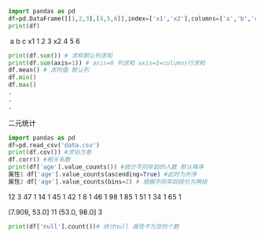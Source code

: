 ```python
import pandas as pd
df=pd.DataFrame([[1,2,3],[4,5,6]],index=['x1','x2'],columns=['a','b','c'])
print(df)
```

​      a  b  c
x1  1  2  3
x2  4  5  6

```python
print(df.sum()) # 求和默认列求和
print(df.sum(axis=1)) # axis=0 列求和 axis=1=columns行求和
df.mean() # 求均值 默认列
df.min()
df.max()
.
.
.
```

二元统计

```python
import pandas as pd
df=pd.read_csv('data.csv')
print(df.cov()) #求协方差
df.corr() #相关系数
print(df['age'].value_counts()) #统计不同年龄的人数 默认降序 
属性1 df['age'].value_counts(ascending=True) #此时为升序
属性2 df['age'].value_counts(bins=2) # 根据不同年龄段分为两组
```

12    3
47    1
14    1
45    1
42    1
8     1
46    1
98    1
85    1
51    1
34    1
65    1

(7.909, 53.0]    11
(53.0, 98.0]      3

```python
print(df['null'].count())# 统计null 属性不为空的个数
```